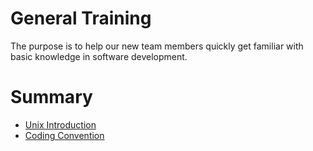 # General Training
The purpose is to help our new team members quickly get familiar with basic knowledge in software development.

# Summary
- [Unix Introduction](unix/README.md)
- [Coding Convention](coding-convention/README.md)
